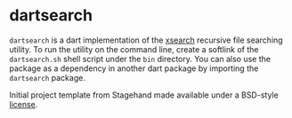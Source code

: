 # dartsearch

`dartsearch` is a dart implementation of the [xsearch](https://github.com/clarkcb/xsearch)
recursive file searching utility. To run the utility on the command line, create a softlink
of the `dartsearch.sh` shell script under the `bin` directory. You can also use the package
as a dependency in another dart package by importing the `dartsearch` package.

Initial project template from Stagehand made available under a BSD-style
[license](https://github.com/dart-lang/stagehand/blob/master/LICENSE).
